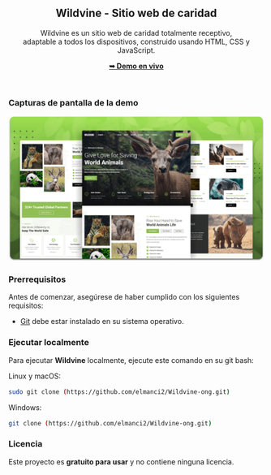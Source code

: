 <div align="center">


  <h2 align="center">Wildvine - Sitio web de caridad</h2>

  Wildvine es un sitio web de caridad totalmente receptivo, <br /> adaptable a todos los dispositivos, construido usando HTML, CSS y JavaScript.

  <a href="https://elmanci2.github.io/Wildvine-ong/"><strong>➥ Demo en vivo</strong></a>

</div>

<br />

### Capturas de pantalla de la demo

![Wildvine Demo de escritorio](./readme-images/desktop.png "Demo de escritorio")

### Prerrequisitos

Antes de comenzar, asegúrese de haber cumplido con los siguientes requisitos:

* [Git](https://git-scm.com/downloads "Descargar Git") debe estar instalado en su sistema operativo.

### Ejecutar localmente

Para ejecutar **Wildvine** localmente, ejecute este comando en su git bash:

Linux y macOS:

```bash
sudo git clone (https://github.com/elmanci2/Wildvine-ong.git)
```

Windows:

```bash
git clone (https://github.com/elmanci2/Wildvine-ong.git)
```


### Licencia

Este proyecto es **gratuito para usar** y no contiene ninguna licencia.
